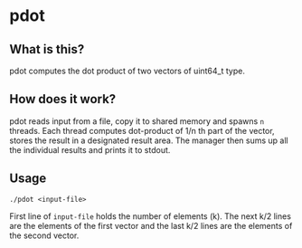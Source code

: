 # pdot

## What is this?
pdot computes the dot product of two vectors of uint64_t type.

## How does it work?
pdot reads input from a file, copy it to shared memory and spawns `n`
threads. Each thread computes dot-product of 1/n th part of the
vector, stores the result in a designated result area. The manager
then sums up all the individual results and prints it to stdout.

## Usage
```
./pdot <input-file>
```

First line of `input-file` holds the number of elements (k). The next
k/2 lines are the elements of the first vector and the last k/2 lines
are the elements of the second vector.
